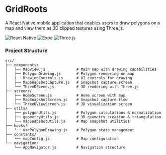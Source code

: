 # GridRoots

A React Native mobile application that enables users to draw polygons on a map and view them as 3D clipped textures using Three.js.

![React Native](https://img.shields.io/badge/React_Native-0.81.4-blue)
![Expo](https://img.shields.io/badge/Expo-~54.0.0-000020)
![Three.js](https://img.shields.io/badge/Three.js-0.166.0-black)

### Project Structure

```
src/
├── components/
│   ├── MapView.js              # Main map with drawing capabilities
│   ├── PolygonDrawing.js       # Polygon rendering on map
│   ├── DrawingControls.js      # UI controls for drawing
│   ├── MapSnapshotCapture.js   # Snapshot capture screen
│   └── ThreeDScene.js          # 3D rendering with Three.js
├── screens/
│   ├── HomeScreen.js           # Home screen with map
│   ├── MapSnapshotScreen.js    # Snapshot capture flow
│   └── ThreeDViewScreen.js     # 3D visualization screen
├── utils/
│   ├── polygonUtils.js         # Polygon calculations & normalization
│   ├── geometryUtils.js        # 3D geometry creation & triangulation
│   └── mapSnapshotUtils.js     # Map snapshot utilities
├── hooks/
│   └── usePolygonDrawing.js    # Polygon state management
├── constants/
│   └── mapConfig.js            # Map configuration
└── navigation/
    └── AppNavigator.js         # Navigation structure
```

